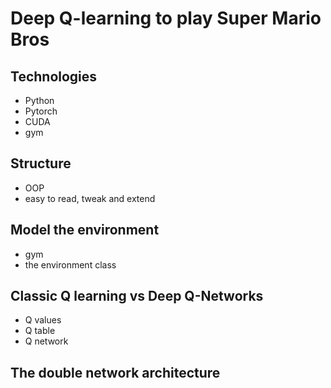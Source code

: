 # Deep Q-learning to play Super Mario Bros

## Technologies
- Python
- Pytorch
- CUDA
- gym

## Structure
- OOP
- easy to read, tweak and extend

## Model the environment
- gym
- the environment class

## Classic Q learning vs Deep Q-Networks
- Q values
- Q table
- Q network

## The double network architecture

